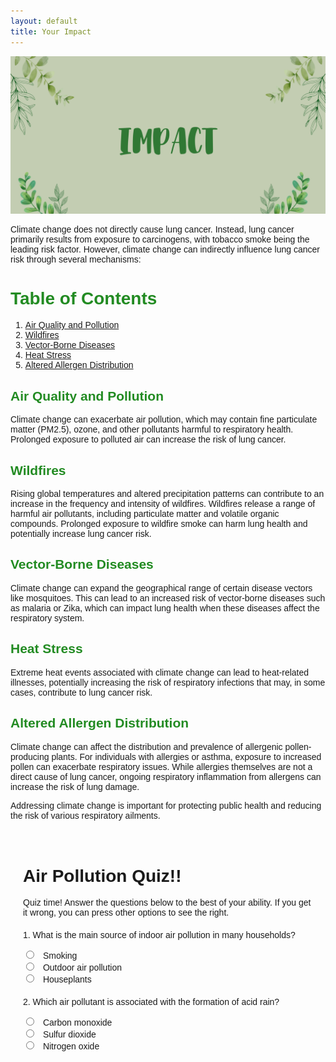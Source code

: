 ```yaml
---
layout: default
title: Your Impact
---
```

![Alt text](images/IMPACT.png)

<!-- Introduction and title of the page -->
Climate change does not directly cause lung cancer. Instead, lung cancer primarily results from exposure to carcinogens, with tobacco smoke being the leading risk factor. However, climate change can indirectly influence lung cancer risk through several mechanisms:

# <span style="color: #228B22"> Table of Contents </span>

<!-- Section title -->
1. [Air Quality and Pollution](#air-quality-and-pollution)
2. [Wildfires](#wildfires)
3. [Vector-Borne Diseases](#vector-borne-diseases)
4. [Heat Stress](#heat-stress)
5. [Altered Allergen Distribution](#altered-allergen-distribution)

<!-- Subsections related to climate change's impact on lung cancer -->

## <span style="color: #228B22"> Air Quality and Pollution </span>

<!-- Subsection title -->
Climate change can exacerbate air pollution, which may contain fine particulate matter (PM2.5), ozone, and other pollutants harmful to respiratory health. Prolonged exposure to polluted air can increase the risk of lung cancer.

## <span style="color: #228B22"> Wildfires </span>

<!-- Subsection title -->
Rising global temperatures and altered precipitation patterns can contribute to an increase in the frequency and intensity of wildfires. Wildfires release a range of harmful air pollutants, including particulate matter and volatile organic compounds. Prolonged exposure to wildfire smoke can harm lung health and potentially increase lung cancer risk.

## <span style="color: #228B22"> Vector-Borne Diseases </span>

<!-- Subsection title -->
Climate change can expand the geographical range of certain disease vectors like mosquitoes. This can lead to an increased risk of vector-borne diseases such as malaria or Zika, which can impact lung health when these diseases affect the respiratory system.

## <span style="color: #228B22"> Heat Stress </span>

<!-- Subsection title -->
Extreme heat events associated with climate change can lead to heat-related illnesses, potentially increasing the risk of respiratory infections that may, in some cases, contribute to lung cancer risk.

## <span style="color: #228B22"> Altered Allergen Distribution </span>

<!-- Subsection title -->
Climate change can affect the distribution and prevalence of allergenic pollen-producing plants. For individuals with allergies or asthma, exposure to increased pollen can exacerbate respiratory issues. While allergies themselves are not a direct cause of lung cancer, ongoing respiratory inflammation from allergens can increase the risk of lung damage.

<!-- A call to action and conclusion section -->
Addressing climate change is important for protecting public health and reducing the risk of various respiratory ailments.

<!-- HTML code section begins -->

<html>
<head>
    <title>Air Pollution Quiz!!</title>
    <script src="https://cdn.jsdelivr.net/npm/chart.js"></script>
    <style>
        /* Add your CSS styles here */
        body {
            font-family: Arial, sans-serif;
        }
        .container {
            max-width: 800px;
            margin: 0 auto;
            padding: 20px;
        }
        .quiz-question {
            margin: 20px 0;
        }
        .quiz-options input {
            margin-right: 10px;
        }
        .quiz-result {
            font-weight: bold;
        }
        #chart-container {
            margin-top: 30px;
        }
    </style>
</head>
<body>
    <div class="container">
        <h1>Air Pollution Quiz!!</h1>
<p>Quiz time! Answer the questions below to the best of your ability. If you get it wrong, you can press other options to see the right.</p>

<!-- Quiz form section -->
<div class="quiz-question">
    <p>1. What is the main source of indoor air pollution in many households?</p>
    <div class="quiz-options">
        <input type="radio" name="q1" value="a"> Smoking<br>
        <input type="radio" name="q1" value="b"> Outdoor air pollution<br>
        <input type="radio" name="q1" value="c"> Houseplants<br>
    </div>
    <div class="quiz-result" id="q1-result"></div>
</div>

<!-- Quiz question 2 -->
<div class="quiz-question">
    <p>2. Which air pollutant is associated with the formation of acid rain?</p>
    <div class="quiz-options">
        <input type="radio" name="q2" value="a"> Carbon monoxide<br>
        <input type="radio" name="q2" value="b"> Sulfur dioxide<br>
        <input type="radio" name="q2" value="c"> Nitrogen oxide<br>
    </div>
    <div class="quiz-result" id="q2-result"></div>
</div>

<!-- JavaScript code section -->
<script>
    // JavaScript function for submitting the quiz
    function submitQuiz() {
        // Get the selected answers
        const q1Answer = document.querySelector('input[name="q1"]:checked');
        const q2Answer = document.querySelector('input[name="q2"]:checked');

        // Check answers and display results
        if (q1Answer && q2Answer) {
            if (q1Answer.value === "a") {
                document.getElementById("q1-result").textContent = "Correct";
            } else {
                document.getElementById("q1-result").textContent = "Incorrect";
            }

            if (q2Answer.value === "b") {
                document.getElementById("q2-result").textContent = "Correct";
            } else {
                document.getElementById("q2-result").textContent = "Incorrect";
            }
        }
    }

    // Create a simple air quality chart
    const ctx = document.getElementById('airQualityChart').getContext('2d');
    const airQualityChart = new Chart(ctx, {
        type: 'bar',
        data: {
            labels: ['PM2.5', 'PM10', 'NO2', 'SO2', 'CO'],
            datasets: [{
                label: 'Air Quality Index',
                data: [25, 40, 20, 15, 10],
                backgroundColor: 'rgba(75, 192, 192, 0.7)',
                borderColor: 'rgba(75, 192, 192, 1)',
                borderWidth: 1,
            }]
        },
        options: {
            scales: {
                y: {} // Add appropriate configuration here
            }
        }
    });
</script>
